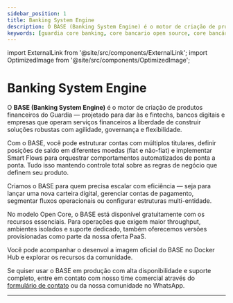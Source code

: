 ```yaml
---
sidebar_position: 1
title: Banking System Engine
description: O BASE (Banking System Engine) é o motor de criação de produtos financeiros do Guardia, ideal para fintechs que buscam flexibilidade, governança e escalabilidade desde o primeiro dia.
keywords: [guardia core banking, core bancario open source, core bancário escalavel, motor de contas, criação de produtos financeiros]
---
```


import ExternalLink from '@site/src/components/ExternalLink';
import OptimizedImage from '@site/src/components/OptimizedImage';

# Banking System Engine

O **BASE (Banking System Engine)** é o motor de criação de produtos financeiros do Guardia — projetado para dar às e fintechs, bancos digitais e empresas que operam serviços financeiros a liberdade de construir soluções robustas com agilidade, governança e flexibilidade.

Com o BASE, você pode estruturar contas com múltiplos titulares, definir posições de saldo em diferentes moedas (fiat e não-fiat) e implementar Smart Flows para orquestrar comportamentos automatizados de ponta a ponta. Tudo isso mantendo controle total sobre as regras de negócio que definem seu produto.

Criamos o BASE para quem precisa escalar com eficiência — seja para lançar uma nova carteira digital, gerenciar contas de pagamento, segmentar fluxos operacionais ou configurar estruturas multi-entidade.

No modelo Open Core, o BASE está disponível gratuitamente com os recursos essenciais. Para operações que exigem maior throughput, ambientes isolados e suporte dedicado, também oferecemos versões provisionadas como parte da nossa oferta PaaS.

Você pode acompanhar o desenvol a imagem oficial do BASE no <ExternalLink type="DOCKER_HUB">Docker Hub</ExternalLink> e explorar os recursos da comunidade.

Se quiser usar o BASE em produção com alta disponibilidade e suporte completo, entre em contato com nosso time comercial através do [formulário de contato](https://guardia.finance/#contact-us) ou da nossa comunidade no <ExternalLink type="WHATSAPP_COMMUNITY">WhatsApp</ExternalLink>.

---

<OptimizedImage
  src="/img/banner-base.svg"
  alt="Banking System Engine Banner"
  width={960}
  height={200}
/>